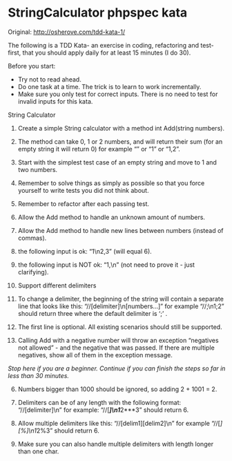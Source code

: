 # StringCalculator phpspec kata

Original: http://osherove.com/tdd-kata-1/

The following is a TDD Kata- an exercise in coding, refactoring and test-first,
that you should apply daily for at least 15 minutes (I do 30).

Before you start:

* Try not to read ahead.
* Do one task at a time. The trick is to learn to work incrementally.
* Make sure you only test for correct inputs. There is no need to test for
invalid inputs for this kata.

String Calculator

1. Create a simple String calculator with a method int Add(string numbers).
  1. The method can take 0, 1 or 2 numbers, and will return their sum (for an
  empty string it will return 0) for example “” or “1” or “1,2”.
  2. Start with the simplest test case of an empty string and move to 1 and two
  numbers.
  3. Remember to solve things as simply as possible so that you force yourself
  to write tests you did not think about.
  4. Remember to refactor after each passing test.

2. Allow the Add method to handle an unknown amount of numbers.

3. Allow the Add method to handle new lines between numbers (instead of commas).
  1. the following input is ok:  “1\n2,3”  (will equal 6).
  2. the following input is NOT ok:  “1,\n” (not need to prove it - just
  clarifying).

4. Support different delimiters
  1. To change a delimiter, the beginning of the string will contain a separate
  line that looks like this:   “//[delimiter]\n[numbers…]” for example
  “//;\n1;2” should return three where the default delimiter is ‘;’ .
  2. The first line is optional. All existing scenarios should still be
  supported.

5. Calling Add with a negative number will throw an exception “negatives not
allowed” - and the negative that was passed. If there are multiple negatives,
show all of them in the exception message.

_Stop here if you are a beginner. Continue if you can finish the steps so far in
less than 30 minutes._

6. Numbers bigger than 1000 should be ignored, so adding 2 + 1001  = 2.

7. Delimiters can be of any length with the following format:
“//[delimiter]\n” for example: “//[***]\n1***2***3” should return 6.

8. Allow multiple delimiters like this:  “//[delim1][delim2]\n” for example
“//[*][%]\n1*2%3” should return 6.

9. Make sure you can also handle multiple delimiters with length longer than one
char.

